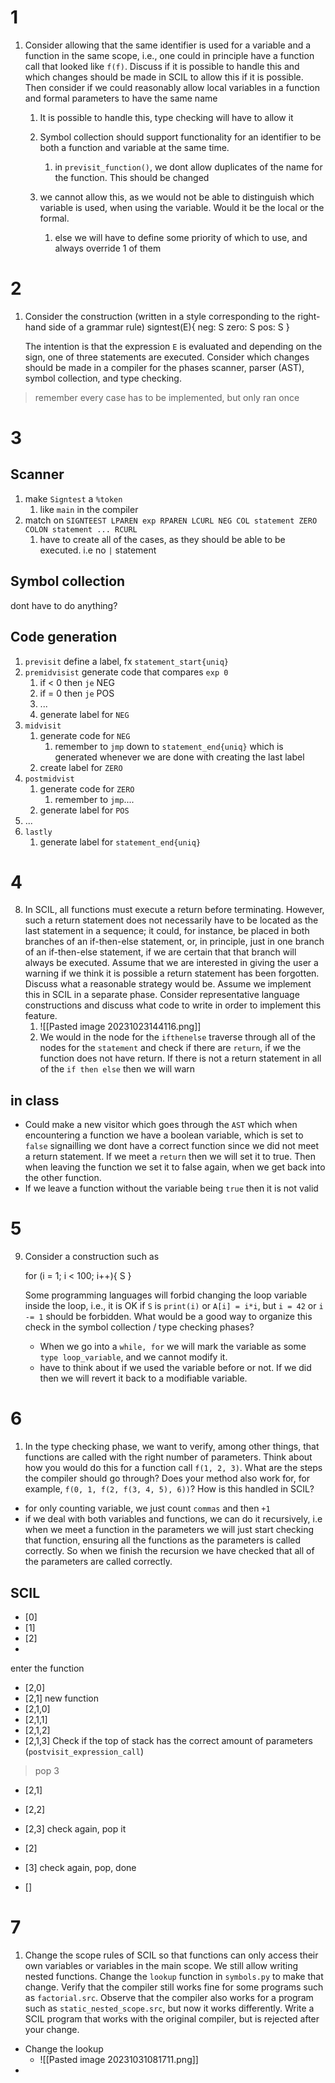 # 1
1. Consider allowing that the same identifier is used for a variable and a function in the same scope, i.e., one could in principle have a function call that looked like `f(f)`. Discuss if it is possible to handle this and which changes should be made in SCIL to allow this if it is possible. Then consider if we could reasonably allow local variables in a function and formal parameters to have the same name
	1. It is possible to handle this, type checking will have to allow it
	2. Symbol collection should support functionality for an identifier to be both a function and variable at the same time.
		1. in `previsit_function()`, we dont allow duplicates of the name for the function. This should be changed

	3. we cannot allow this, as we would not be able to distinguish which variable is used, when using the variable. Would it be the local or the formal.
		1. else we will have to define some priority of which to use, and always override 1 of them
# 2
1. Consider the construction (written in a style corresponding to the right-hand side of a grammar rule)
    signtest(E){
       neg:  S
       zero: S
       pos:  S
    }
    
    The intention is that the expression `E` is evaluated and depending on the sign, one of three statements are executed. Consider which changes should be made in a compiler for the phases scanner, parser (AST), symbol collection, and type checking.
> remember every case has to be implemented, but only ran once

# 3
## Scanner
1. make `Signtest` a `%token`
	1. like `main` in the compiler
2. match on `SIGNTEEST LPAREN exp RPAREN LCURL NEG COL statement ZERO COLON statement ... RCURL`
	1. have to create all of the cases, as they should be able to be executed. i.e no `|` statement
## Symbol collection
dont have to do anything?
## Code generation
1. `previsit` define a label, fx `statement_start{uniq}`
2. `premidvisist` generate code that compares `exp 0`
	1. if < 0 then `je` NEG
	2. if = 0 then `je` POS
	3. ...
	4. generate label for `NEG`
3. `midvisit`
	1. generate code for `NEG`
		1. remember to `jmp` down to `statement_end{uniq}` which is generated whenever we are done with creating the last label
	2. create label for `ZERO`
4. `postmidvist`
	1. generate code for `ZERO`
		1. remember to `jmp`....
	2. generate label for `POS`
5. ...
6. `lastly`
	1. generate label for `statement_end{uniq}`
# 4
8. In SCIL, all functions must execute a return before terminating. However, such a return statement does not necessarily have to be located as the last statement in a sequence; it could, for instance, be placed in both branches of an if-then-else statement, or, in principle, just in one branch of an if-then-else statement, if we are certain that that branch will always be executed. Assume that we are interested in giving the user a warning if we think it is possible a return statement has been forgotten. Discuss what a reasonable strategy would be. Assume we implement this in SCIL in a separate phase. Consider representative language constructions and discuss what code to write in order to implement this feature.
	1. ![[Pasted image 20231023144116.png]]
	2. We would in the node for the `ifthenelse` traverse through all of the nodes for the `statement` and check if there are `return`, if we the function does not have return. If there is not a return statement in all of the `if then else` then we will warn
## in class
- Could make a new visitor which goes through the `AST` which when encountering a function we have a boolean variable, which is set to `false` signailling we dont have a correct function since we did not meet a return statement. If we meet a `return` then we will set it to true. Then when leaving the function we set it to false again, when we get back into the other function. 
- If we leave a function without the variable being `true` then it is not valid
# 5
9. Consider a construction such as
    
    for (i = 1; i < 100; i++){
       S
    }
    
    Some programming languages will forbid changing the loop variable inside the loop, i.e., it is OK if `S` is `print(i)` or `A[i] = i*i`, but `i = 42` or `i -= 1` should be forbidden. What would be a good way to organize this check in the symbol collection / type checking phases?
	- When we go into a `while, for` we will mark the variable as some `type loop_variable`, and we cannot modify it.
	- have to think about if we used the variable before or not. If we did then we will revert it back to a modifiable variable.
# 6
1. In the type checking phase, we want to verify, among other things, that functions are called with the right number of parameters. Think about how you would do this for a function call `f(1, 2, 3)`. What are the steps the compiler should go through? Does your method also work for, for example, `f(0, 1, f(2, f(3, 4, 5), 6))`? How is this handled in SCIL?
- for only counting variable, we just count `commas` and then `+1`
- if we deal with both variables and functions, we can do it recursively, i.e when we meet a function in the parameters we will just start checking that function, ensuring all the functions as the parameters is called correctly. So when we finish the recursion we have checked that all of the parameters are called correctly.
## SCIL
- [0]
- [1]
- [2]
- 
enter the function
- [2,0]
- [2,1]
new function
- [2,1,0]
- [2,1,1]
- [2,1,2]
- [2,1,3]
Check if the top of stack has the correct amount of parameters (`postvisit_expression_call`)
>pop 3

- [2,1]
- [2,2]
- [2,3]
check again, pop it

- [2]
- [3]
check again, pop, done
- []

# 7
1. Change the scope rules of SCIL so that functions can only access their own variables or variables in the main scope. We still allow writing nested functions. Change the `lookup` function in `symbols.py` to make that change. Verify that the compiler still works fine for some programs such as `factorial.src`. Observe that the compiler also works for a program such as `static_nested_scope.src`, but now it works differently. Write a SCIL program that works with the original compiler, but is rejected after your change.
- Change the lookup
	- ![[Pasted image 20231031081711.png]]
- 